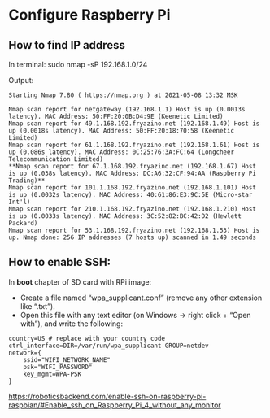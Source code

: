 # Configure Raspberry Pi

## How to find IP address

In terminal:
sudo nmap -sP 192.168.1.0/24 

Output:
```
Starting Nmap 7.80 ( https://nmap.org ) at 2021-05-08 13:32 MSK

Nmap scan report for netgateway (192.168.1.1) Host is up (0.0013s latency). MAC Address: 50:FF:20:0B:D4:9E (Keenetic Limited) 
Nmap scan report for 49.1.168.192.fryazino.net (192.168.1.49) Host is up (0.0018s latency). MAC Address: 50:FF:20:18:70:58 (Keenetic Limited) 
Nmap scan report for 61.1.168.192.fryazino.net (192.168.1.61) Host is up (0.086s latency). MAC Address: 0C:25:76:3A:FC:64 (Longcheer Telecommunication Limited)
**Nmap scan report for 67.1.168.192.fryazino.net (192.168.1.67) Host is up (0.038s latency). MAC Address: DC:A6:32:CF:94:AA (Raspberry Pi Trading)**
Nmap scan report for 101.1.168.192.fryazino.net (192.168.1.101) Host is up (0.0032s latency). MAC Address: 40:61:86:E3:9C:5E (Micro-star Int'l) 
Nmap scan report for 210.1.168.192.fryazino.net (192.168.1.210) Host is up (0.0033s latency). MAC Address: 3C:52:82:BC:42:D2 (Hewlett Packard) 
Nmap scan report for 53.1.168.192.fryazino.net (192.168.1.53) Host is up. Nmap done: 256 IP addresses (7 hosts up) scanned in 1.49 seconds
```
## How to enable SSH:

In **boot** chapter of SD card with RPi image:
* Create a file named “wpa_supplicant.conf” (remove any other extension like “.txt”).
* Open this file with any text editor (on Windows -> right click + “Open with”), and write the following:

```
country=US # replace with your country code
ctrl_interface=DIR=/var/run/wpa_supplicant GROUP=netdev
network={
    ssid="WIFI_NETWORK_NAME"
    psk="WIFI_PASSWORD"
    key_mgmt=WPA-PSK
}
```

https://roboticsbackend.com/enable-ssh-on-raspberry-pi-raspbian/#Enable_ssh_on_Raspberry_Pi_4_without_any_monitor

